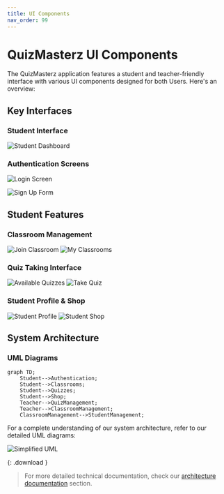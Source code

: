 ```yaml
---
title: UI Components
nav_order: 99
---
```


# QuizMasterz UI Components

The QuizMasterz application features a student and teacher-friendly interface with various UI components designed for both Users. Here's an overview:

## Key Interfaces

### Student Interface

![Student Dashboard](assets/images/Student_Dashboard.png)

### Authentication Screens

![Login Screen](assets/images/Login.png)

![Sign Up Form](assets/images/Sign_Up.png)

## Student Features

### Classroom Management
![Join Classroom](assets/images/join_Classroom_student.PNG)
![My Classrooms](assets/images/my_classrooms_student.PNG)

### Quiz Taking Interface

![Available Quizzes](assets/images/quiz_in_classroom_student.PNG)
![Take Quiz](assets/images/quiz_taking_student.PNG)

### Student Profile & Shop
![Student Profile](assets/images/student_profile.PNG)
![Student Shop](assets/images/shop_student.PNG)

## System Architecture

### UML Diagrams

```mermaid
graph TD;
    Student-->Authentication;
    Student-->Classrooms;
    Student-->Quizzes;
    Student-->Shop;
    Teacher-->QuizManagement;
    Teacher-->ClassroomManagement;
    ClassroomManagement-->StudentManagement;
```

For a complete understanding of our system architecture, refer to our detailed UML diagrams:

![Simplified UML](assets/images/FullStack_Quizz_Masterz_UML_Use_Case_Diagramm_simplified.jpg)

{: .download }
> For more detailed technical documentation, check our [architecture documentation](technical-docs/architecture.md) section.